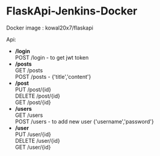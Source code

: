 # FlaskApi-Jenkins-Docker
 Docker image : kowal20x7/flaskapi

Api:
<ul>
 <li><b> /login</li></b>
POST   /login    - to get jwt token<br>
 <li><b>/posts</li></b>
GET    /posts<br>
POST   /posts    - {'title','content'}<br>
<li> <b>/post</li></b>
PUT    /post/{id}<br>
DELETE /post/{id}<br>
GET    /post/{id}<br>
<li><b> /users</li></b>
GET    /users<br>
POST   /users    - to add new user {'username','password'}<br>
<li><b>/user</li></b>
PUT    /user/{id}<br>
DELETE /user/{id}<br>
GET    /user/{id}<br>
